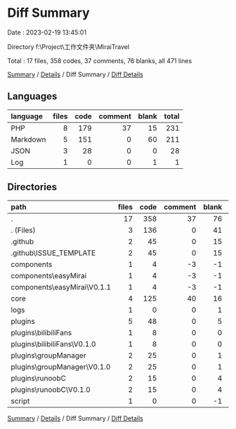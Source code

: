 # Diff Summary

Date : 2023-02-19 13:45:01

Directory f:\\Project\\工作文件夹\\MiraiTravel

Total : 17 files,  358 codes, 37 comments, 76 blanks, all 471 lines

[Summary](results.md) / [Details](details.md) / Diff Summary / [Diff Details](diff-details.md)

## Languages
| language | files | code | comment | blank | total |
| :--- | ---: | ---: | ---: | ---: | ---: |
| PHP | 8 | 179 | 37 | 15 | 231 |
| Markdown | 5 | 151 | 0 | 60 | 211 |
| JSON | 3 | 28 | 0 | 0 | 28 |
| Log | 1 | 0 | 0 | 1 | 1 |

## Directories
| path | files | code | comment | blank | total |
| :--- | ---: | ---: | ---: | ---: | ---: |
| . | 17 | 358 | 37 | 76 | 471 |
| . (Files) | 3 | 136 | 0 | 41 | 177 |
| .github | 2 | 45 | 0 | 15 | 60 |
| .github\\ISSUE_TEMPLATE | 2 | 45 | 0 | 15 | 60 |
| components | 1 | 4 | -3 | -1 | 0 |
| components\\easyMirai | 1 | 4 | -3 | -1 | 0 |
| components\\easyMirai\\V0.1.1 | 1 | 4 | -3 | -1 | 0 |
| core | 4 | 125 | 40 | 16 | 181 |
| logs | 1 | 0 | 0 | 1 | 1 |
| plugins | 5 | 48 | 0 | 5 | 53 |
| plugins\\bilibiliFans | 1 | 8 | 0 | 0 | 8 |
| plugins\\bilibiliFans\\V0.1.0 | 1 | 8 | 0 | 0 | 8 |
| plugins\\groupManager | 2 | 25 | 0 | 1 | 26 |
| plugins\\groupManager\\V0.1.0 | 2 | 25 | 0 | 1 | 26 |
| plugins\\runoobC | 2 | 15 | 0 | 4 | 19 |
| plugins\\runoobC\\V0.1.0 | 2 | 15 | 0 | 4 | 19 |
| script | 1 | 0 | 0 | -1 | -1 |

[Summary](results.md) / [Details](details.md) / Diff Summary / [Diff Details](diff-details.md)